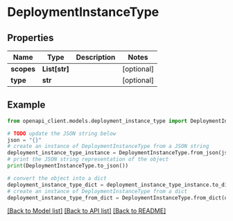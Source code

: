 # DeploymentInstanceType


## Properties

Name | Type | Description | Notes
------------ | ------------- | ------------- | -------------
**scopes** | **List[str]** |  | [optional] 
**type** | **str** |  | [optional] 

## Example

```python
from openapi_client.models.deployment_instance_type import DeploymentInstanceType

# TODO update the JSON string below
json = "{}"
# create an instance of DeploymentInstanceType from a JSON string
deployment_instance_type_instance = DeploymentInstanceType.from_json(json)
# print the JSON string representation of the object
print(DeploymentInstanceType.to_json())

# convert the object into a dict
deployment_instance_type_dict = deployment_instance_type_instance.to_dict()
# create an instance of DeploymentInstanceType from a dict
deployment_instance_type_from_dict = DeploymentInstanceType.from_dict(deployment_instance_type_dict)
```
[[Back to Model list]](../README.md#documentation-for-models) [[Back to API list]](../README.md#documentation-for-api-endpoints) [[Back to README]](../README.md)


